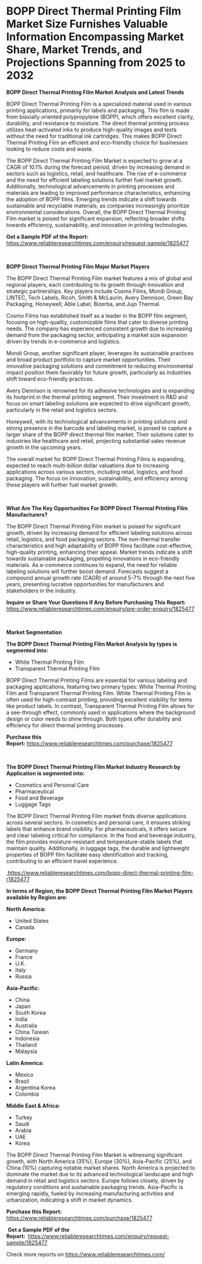 <p><h1>BOPP Direct Thermal Printing Film Market Size Furnishes Valuable Information Encompassing Market Share, Market Trends, and Projections Spanning from 2025 to 2032</h1></p><p><strong>BOPP Direct Thermal Printing Film Market Analysis and Latest Trends</strong></p>
<p><p>BOPP Direct Thermal Printing Film is a specialized material used in various printing applications, primarily for labels and packaging. This film is made from biaxially oriented polypropylene (BOPP), which offers excellent clarity, durability, and resistance to moisture. The direct thermal printing process utilizes heat-activated inks to produce high-quality images and texts without the need for traditional ink cartridges. This makes BOPP Direct Thermal Printing Film an efficient and eco-friendly choice for businesses looking to reduce costs and waste.</p><p>The BOPP Direct Thermal Printing Film Market is expected to grow at a CAGR of 10.1% during the forecast period, driven by increasing demand in sectors such as logistics, retail, and healthcare. The rise of e-commerce and the need for efficient labeling solutions further fuel market growth. Additionally, technological advancements in printing processes and materials are leading to improved performance characteristics, enhancing the adoption of BOPP films. Emerging trends indicate a shift towards sustainable and recyclable materials, as companies increasingly prioritize environmental considerations. Overall, the BOPP Direct Thermal Printing Film market is poised for significant expansion, reflecting broader shifts towards efficiency, sustainability, and innovation in printing technologies.</p></p>
<p><strong>Get a Sample PDF of the Report:&nbsp;</strong> <a href="https://www.reliableresearchtimes.com/enquiry/request-sample/1825477?utm_campaign=3297&utm_medium=2&utm_source=Github&utm_content=ia&utm_term=03042025&utm_id=bopp-direct-thermal-printing-film">https://www.reliableresearchtimes.com/enquiry/request-sample/1825477</a></p>
<p>&nbsp;</p>
<p><strong>BOPP Direct Thermal Printing Film Major Market Players</strong></p>
<p><p>The BOPP Direct Thermal Printing Film market features a mix of global and regional players, each contributing to its growth through innovation and strategic partnerships. Key players include Cosmo Films, Mondi Group, LINTEC, Tech Labels, Ricoh, Smith & McLaurin, Avery Dennison, Green Bay Packaging, Honeywell, Able Label, Bizerba, and Jujo Thermal.</p><p>Cosmo Films has established itself as a leader in the BOPP film segment, focusing on high-quality, customizable films that cater to diverse printing needs. The company has experienced consistent growth due to increasing demand from the packaging sector, anticipating a market size expansion driven by trends in e-commerce and logistics.</p><p>Mondi Group, another significant player, leverages its sustainable practices and broad product portfolio to capture market opportunities. Their innovative packaging solutions and commitment to reducing environmental impact position them favorably for future growth, particularly as industries shift toward eco-friendly practices.</p><p>Avery Dennison is renowned for its adhesive technologies and is expanding its footprint in the thermal printing segment. Their investment in R&D and focus on smart labeling solutions are expected to drive significant growth, particularly in the retail and logistics sectors.</p><p>Honeywell, with its technological advancements in printing solutions and strong presence in the barcode and labeling market, is poised to capture a larger share of the BOPP direct thermal film market. Their solutions cater to industries like healthcare and retail, projecting substantial sales revenue growth in the upcoming years.</p><p>The overall market for BOPP Direct Thermal Printing Films is expanding, expected to reach multi-billion dollar valuations due to increasing applications across various sectors, including retail, logistics, and food packaging. The focus on innovation, sustainability, and efficiency among these players will further fuel market growth.</p></p>
<p>&nbsp;</p>
<p><strong>What Are The Key Opportunities For BOPP Direct Thermal Printing Film Manufacturers?</strong></p>
<p><p>The BOPP Direct Thermal Printing Film market is poised for significant growth, driven by increasing demand for efficient labeling solutions across retail, logistics, and food packaging sectors. The non-thermal transfer characteristics and high adaptability of BOPP films facilitate cost-effective, high-quality printing, enhancing their appeal. Market trends indicate a shift towards sustainable packaging, propelling innovations in eco-friendly materials. As e-commerce continues to expand, the need for reliable labeling solutions will further boost demand. Forecasts suggest a compound annual growth rate (CAGR) of around 5-7% through the next five years, presenting lucrative opportunities for manufacturers and stakeholders in the industry.</p></p>
<p><strong>Inquire or Share Your Questions If Any Before Purchasing This Report:</strong> <a href="https://www.reliableresearchtimes.com/enquiry/pre-order-enquiry/1825477?utm_campaign=3297&utm_medium=2&utm_source=Github&utm_content=ia&utm_term=03042025&utm_id=bopp-direct-thermal-printing-film">https://www.reliableresearchtimes.com/enquiry/pre-order-enquiry/1825477</a></p>
<p>&nbsp;</p>
<p><strong>Market Segmentation</strong></p>
<p><strong>The BOPP Direct Thermal Printing Film Market Analysis by types is segmented into:</strong></p>
<p><ul><li>White Thermal Printing Film</li><li>Transparent Thermal Printing Film</li></ul></p>
<p><p>BOPP Direct Thermal Printing Films are essential for various labeling and packaging applications, featuring two primary types: White Thermal Printing Film and Transparent Thermal Printing Film. White Thermal Printing Film is often used for high-contrast printing, providing excellent visibility for items like product labels. In contrast, Transparent Thermal Printing Film allows for a see-through effect, commonly used in applications where the background design or color needs to shine through. Both types offer durability and efficiency for direct thermal printing processes.</p></p>
<p><strong>Purchase this Report:&nbsp;</strong><a href="https://www.reliableresearchtimes.com/purchase/1825477?utm_campaign=3297&utm_medium=2&utm_source=Github&utm_content=ia&utm_term=03042025&utm_id=bopp-direct-thermal-printing-film">https://www.reliableresearchtimes.com/purchase/1825477</a></p>
<p>&nbsp;</p>
<p><strong>The BOPP Direct Thermal Printing Film Market Industry Research by Application is segmented into:</strong></p>
<p><ul><li>Cosmetics and Personal Care</li><li>Pharmaceutical</li><li>Food and Beverage</li><li>Luggage Tags</li></ul></p>
<p><p>The BOPP Direct Thermal Printing Film market finds diverse applications across several sectors. In cosmetics and personal care, it ensures striking labels that enhance brand visibility. For pharmaceuticals, it offers secure and clear labeling critical for compliance. In the food and beverage industry, the film provides moisture-resistant and temperature-stable labels that maintain quality. Additionally, in luggage tags, the durable and lightweight properties of BOPP film facilitate easy identification and tracking, contributing to an efficient travel experience.</p></p>
<p><a href="https://www.reliableresearchtimes.com/bopp-direct-thermal-printing-film-r1825477?utm_campaign=3297&utm_medium=2&utm_source=Github&utm_content=ia&utm_term=03042025&utm_id=bopp-direct-thermal-printing-film">&nbsp;https://www.reliableresearchtimes.com/bopp-direct-thermal-printing-film-r1825477</a></p>
<p><strong>In terms of Region, the BOPP Direct Thermal Printing Film Market Players available by Region are:</strong></p>
<p>
    <p> <strong> North America: </strong>
        <ul>
            <li>United States</li>
            <li>Canada</li>
        </ul>
        </p> 
    <p> <strong> Europe: </strong>
        <ul>
            <li>Germany</li>
            <li>France</li>
            <li>U.K.</li>
            <li>Italy</li>
            <li>Russia</li>
        </ul>
        </p> 
    <p> <strong> Asia-Pacific: </strong>
        <ul>
            <li>China</li>
            <li>Japan</li>
            <li>South Korea</li>
            <li>India</li>
            <li>Australia</li>
            <li>China Taiwan</li>
            <li>Indonesia</li>
            <li>Thailand</li>
            <li>Malaysia</li>
        </ul>
        </p> 
    <p> <strong> Latin America: </strong>
        <ul>
            <li>Mexico</li>
            <li>Brazil</li>
            <li>Argentina Korea</li>
            <li>Colombia</li>
        </ul>
        </p> 
    <p> <strong> Middle East & Africa: </strong>
        <ul>
            <li>Turkey</li>
            <li>Saudi</li>
            <li>Arabia</li>
            <li>UAE</li>
            <li>Korea</li>
        </ul>
    </p>
    </p>
<p><p>The BOPP Direct Thermal Printing Film Market is witnessing significant growth, with North America (35%), Europe (30%), Asia-Pacific (25%), and China (10%) capturing notable market shares. North America is projected to dominate the market due to its advanced technological landscape and high demand in retail and logistics sectors. Europe follows closely, driven by regulatory conditions and sustainable packaging trends. Asia-Pacific is emerging rapidly, fueled by increasing manufacturing activities and urbanization, indicating a shift in market dynamics.</p></p>
<p><strong>Purchase this Report: </strong><a href="https://www.reliableresearchtimes.com/purchase/1825477?utm_campaign=3297&utm_medium=2&utm_source=Github&utm_content=ia&utm_term=03042025&utm_id=bopp-direct-thermal-printing-film">https://www.reliableresearchtimes.com/purchase/1825477</a></p>
<p>&nbsp;<strong>Get a Sample PDF of the Report:&nbsp;&nbsp;</strong><a href="https://www.reliableresearchtimes.com/enquiry/request-sample/1825477?utm_campaign=3297&utm_medium=2&utm_source=Github&utm_content=ia&utm_term=03042025&utm_id=bopp-direct-thermal-printing-film">https://www.reliableresearchtimes.com/enquiry/request-sample/1825477</a></p>
<p><strong></strong></p>
<p>Check more reports on <a href="https://www.reliableresearchtimes.com/?utm_campaign=3297&utm_medium=2&utm_source=Github&utm_content=ia&utm_term=03042025&utm_id=bopp-direct-thermal-printing-film">https://www.reliableresearchtimes.com/</a></p>